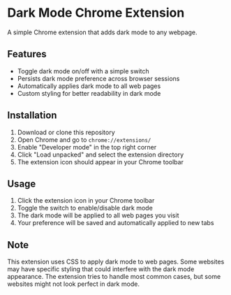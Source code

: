 # Dark Mode Chrome Extension

A simple Chrome extension that adds dark mode to any webpage.

## Features

- Toggle dark mode on/off with a simple switch
- Persists dark mode preference across browser sessions
- Automatically applies dark mode to all web pages
- Custom styling for better readability in dark mode

## Installation

1. Download or clone this repository
2. Open Chrome and go to `chrome://extensions/`
3. Enable "Developer mode" in the top right corner
4. Click "Load unpacked" and select the extension directory
5. The extension icon should appear in your Chrome toolbar

## Usage

1. Click the extension icon in your Chrome toolbar
2. Toggle the switch to enable/disable dark mode
3. The dark mode will be applied to all web pages you visit
4. Your preference will be saved and automatically applied to new tabs

## Note

This extension uses CSS to apply dark mode to web pages. Some websites may have specific styling that could interfere with the dark mode appearance. The extension tries to handle most common cases, but some websites might not look perfect in dark mode. 